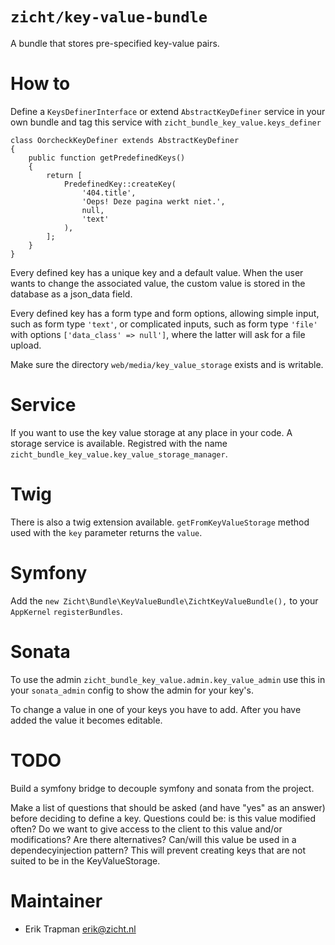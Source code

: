 # `zicht/key-value-bundle`
A bundle that stores pre-specified key-value pairs.

# How to
Define a `KeysDefinerInterface` or extend `AbstractKeyDefiner` service in your own bundle and tag 
this service with `zicht_bundle_key_value.keys_definer`

```
class OorcheckKeyDefiner extends AbstractKeyDefiner
{
    public function getPredefinedKeys()
    {
        return [
            PredefinedKey::createKey(
                '404.title',
                'Oeps! Deze pagina werkt niet.',
                null,
                'text'
            ),
        ];
    }
}
```

Every defined key has a unique key and a default value.  When the user
wants to change the associated value, the custom value is stored in the
database as a json_data field.

Every defined key has a form type and form options, allowing simple
input, such as form type `'text'`, or complicated inputs, such as form
type `'file'` with options `['data_class' => null']`, where the latter
will ask for a file upload.

Make sure the directory `web/media/key_value_storage` exists and is writable.

# Service
If you want to use the key value storage at any place in your code. A storage service is available. Registred with the name `zicht_bundle_key_value.key_value_storage_manager`.

# Twig
There is also a twig extension available.
`getFromKeyValueStorage` method used with the `key` parameter returns the `value`.

# Symfony 
Add the `new Zicht\Bundle\KeyValueBundle\ZichtKeyValueBundle(),` to your `AppKernel` `registerBundles`.

# Sonata
To use the admin `zicht_bundle_key_value.admin.key_value_admin` use this in your `sonata_admin` config to show the admin for your key's.

To change a value in one of your keys you have to add. After you have added the value it becomes editable.

# TODO
Build a symfony bridge to decouple symfony and sonata from the project.

Make a list of questions that should be asked (and have "yes" as an answer) before deciding to define a key. Questions could be: is this value modified often? Do we want to give access to the client to this value and/or modifications? Are there alternatives? Can/will this value be used in a dependecyinjection pattern?
This will prevent creating keys that are not suited to be in the KeyValueStorage.

# Maintainer
- Erik Trapman <erik@zicht.nl>
